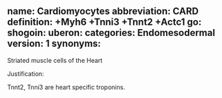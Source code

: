 name: Cardiomyocytes
abbreviation: CARD
definition: +Myh6 +Tnni3 +Tnnt2 +Actc1
go:
shogoin: 
uberon: 
categories: Endomesodermal
version: 1
synonyms:
---

Striated muscle cells of the Heart

Justification:

Tnnt2, Tnni3 are heart specific troponins.